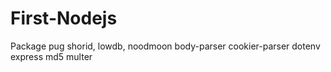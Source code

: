 # First-Nodejs
Package
pug
shorid,
lowdb,
noodmoon
body-parser
cookier-parser
dotenv
express
md5
multer